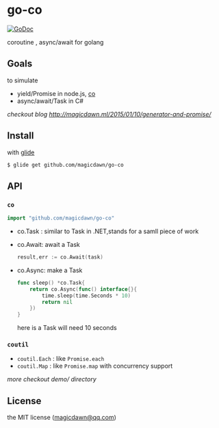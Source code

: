 # go-co

[![GoDoc](https://godoc.org/github.com/magicdawn/go-co?status.svg)](https://godoc.org/github.com/magicdawn/go-co)

coroutine , async/await for golang

## Goals

to simulate
- yield/Promise in node.js, [co](https://github.com/tj/co)
- async/await/Task in C#

*checkout blog http://magicdawn.ml/2015/01/10/generator-and-promise/*

## Install
with [glide](https://github.com/Masterminds/glide)

```sh
$ glide get github.com/magicdawn/go-co
```

## API

### `co`
```go
import "github.com/magicdawn/go-co"
```

- co.Task : similar to Task in .NET,stands for a samll piece of work
- co.Await: await a Task

    ```go
    result,err := co.Await(task)
    ```
- co.Async: make a Task
    ```go
    func sleep() *co.Task{
    	return co.Async(func() interface{}{
        	time.sleep(time.Seconds * 10)
            return nil
        })
    }
    ```

    here is a Task will need 10 seconds

### `coutil`

- `coutil.Each` : like `Promise.each`
- `coutil.Map` : like `Promise.map` with concurrency support

*more checkout demo/ directory*

## License
the MIT license (magicdawn@qq.com)